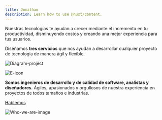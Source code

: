 ```yaml
---
title: Jonathan
description: Learn how to use @nuxt/content.
---
```


<!-- Hero Services -->
<column id="body-index__hero-services" mode="normal">

<block>

<hero-services>

<template v-slot:side-a>

![LKMX](./img/collage-full.png)

</template>

<template v-slot:side-b>

servicios.txt

# Servicios

Desarrollamos plataformas resilientes, intuitivas y seguras para negocios de todos los tamaños.

</template>

</hero-services>

</block>

</column>
















<!-- Rubbon -->

<column id="body-index__services-rubbon" mode="full">

<block>

Nuestras tecnologías te ayudan a crecer mediante el incremento en tu productividad, disminuyendo costos y creando una mejor experiencia para tus usuarios.

</block>

</column>










<!-- Services Cubes Title -->
<column id="body-index__services-cubes-title" mode="full">

<block>

Diseñamos **tres servicios** que nos ayudan a desarrollar cualquier proyecto de tecnología 
de manera ágil y flexible.

</block>

</column>










<!-- Services Diagram  -->
<column id="body-index__services-diagram" mode="full">

<block>

![Diagram-project](./img/diagram-project.png)

</block>

</column>










<!-- Services Cubes -->
<column id="body-index__services-cubes" mode="full" number="3" number-m="2" number-s="1">

<block> 

<btn-services>

<template v-slot:btn-services-title>

#### Discovery

</template>

<template v-slot:btn-services-description>

Nuestras soluciones comienzan mediante el estudio previo de los retos y los objetivos por cumplir. Este será el punto de inicio para el éxito del proyecto.

</template>

<template v-slot:btn-services-image>

![Arrow](./img/arrow-right-blue.svg)

</template>

</btn-services>

</block>

<block>

<btn-services>

<template v-slot:btn-services-title>

#### Application <br> Development

</template>

<template v-slot:btn-services-description>

Con base en lo que descubrimos, creamos increíbles experiencias web y móviles que involucran manejo de datos, big data, blockchain e inteligencia artificial.

</template>

<template v-slot:btn-services-image>

![Arrow](./img/arrow-right-blue.svg)

</template>

</btn-services>

</block>

<block>

<btn-services>

<template v-slot:btn-services-title>

#### Application <br> Maintenance & Support

</template>

<template v-slot:btn-services-description>

Al final del desarrollo ofrecemos servicios de mantenimiento y soporte para una estabilización y transferencia exitosa <br>
de la plataforma.

</template>

<template v-slot:btn-services-image>

![Arrow](./img/arrow-right-blue.svg)

</template>

</btn-services>

</block>

</column>

















<!-- Who we are -->
<column id="body-index__who-we-are-services" mode="full">

<block id="who-we-are-description">

![E-icon](./img/e-letter.png)

**Somos ingenieros de desarrollo y de calidad de software, analistas y diseñadores.** Ágiles, apasionados y orgullosos de nuestra experiencia en proyectos de todos tamaños e industrias. 

[Hablemos]()

</block>

<block id="who-we-are-image">

![Who-we-are-image](./img/collage-lets-talk.png)

</block>

</column>
